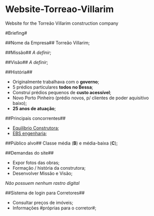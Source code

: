 # Website-Torreao-Villarim
Website for the Torreão Villarim construction company

#Briefing#

##Nome da Empresa##
Torreão Villarim;

##Missão##
*A definir*;

##Visão##
*A definir*;

##História##
- Originalmente trabalhava com o **governo**;
- 5 prédios particulares **todos no Bessa**;
- Construí prédios pequenos de **custo acessível**;
- Novo Porto Pinheiro (prédio novos, p/ clientes de poder aquisitivo baixo);
- **25 anos de atuação**;

##Principais concorrentes##
- [Equilíbrio Construtora](https://construtoraequilibrio.com.br/);
- [EBS engenharia](http://ebsengenharia.com.br/);

##Público alvo##
Classe média (**B**) e média-baixa (**C**);

##Demandas do site##
- Expor fotos das obras;
- Formação / história da construtora;
- Desenvolver Missão e Visão;

*Não possuem nenhum rastro digital*


##Sistema de login para Corretores##
- Consultar preços de imóveis;
- Informações #próprias para o corretor#;
